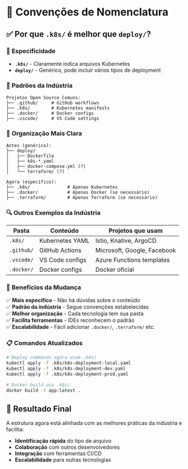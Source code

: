 # 📝 Convenções de Nomenclatura

## ✅ **Por que `.k8s/` é melhor que `deploy/`?**

### 🎯 **Especificidade**
- **`.k8s/`** - Claramente indica arquivos Kubernetes
- **`deploy/`** - Genérico, pode incluir vários tipos de deployment

### 🏢 **Padrões da Indústria**
```
Projetos Open Source Comuns:
├── .github/     # GitHub workflows
├── .k8s/        # Kubernetes manifests
├── .docker/     # Docker configs
├── .vscode/     # VS Code settings
```

### 📁 **Organização Mais Clara**
```
Antes (genérico):
├── deploy/
│   ├── Dockerfile
│   ├── k8s-*.yaml
│   ├── docker-compose.yml (?)
│   └── terraform/ (?)

Agora (específico):
├── .k8s/              # Apenas Kubernetes
├── .docker/           # Apenas Docker (se necessário)
├── .terraform/        # Apenas Terraform (se necessário)
```

### 🔍 **Outros Exemplos da Indústria**

| Pasta | Conteúdo | Projetos que usam |
|-------|----------|------------------|
| `.k8s/` | Kubernetes YAML | Istio, Knative, ArgoCD |
| `.github/` | GitHub Actions | Microsoft, Google, Facebook |
| `.vscode/` | VS Code configs | Azure Functions templates |
| `.docker/` | Docker configs | Docker oficial |

### 🚀 **Benefícios da Mudança**

✅ **Mais específico** - Não há dúvidas sobre o conteúdo  
✅ **Padrão da indústria** - Segue convenções estabelecidas  
✅ **Melhor organização** - Cada tecnologia tem sua pasta  
✅ **Facilita ferramentas** - IDEs reconhecem o padrão  
✅ **Escalabilidade** - Fácil adicionar `.docker/`, `.terraform/` etc.

### 📋 **Comandos Atualizados**

```bash
# Deploy commands agora usam .k8s/
kubectl apply -f .k8s/k8s-deployment-local.yaml
kubectl apply -f .k8s/k8s-deployment-dev.yaml
kubectl apply -f .k8s/k8s-deployment-prod.yaml

# Docker build usa .k8s/
docker build -t app:latest .
```

## 🎯 **Resultado Final**

A estrutura agora está alinhada com as melhores práticas da indústria e facilita:

- **Identificação rápida** do tipo de arquivo
- **Colaboração** com outros desenvolvedores
- **Integração** com ferramentas CI/CD
- **Escalabilidade** para outras tecnologias